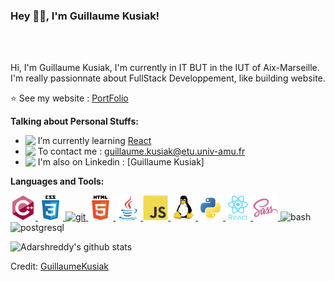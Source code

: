 ### Hey 👋🏽, I'm Guillaume Kusiak!

<br />
<br />

Hi, I'm Guillaume Kusiak, I'm currently in IT BUT in the IUT of Aix-Marseille. I'm really passionnate about FullStack Developpement, like building website.

⭐️ See my website : [PortFolio](https://guillaumekusiak.github.io/Portfolio/)
  
**Talking about Personal Stuffs:**

- <img align="left" width="20px" src="https://cdn.worldvectorlogo.com/logos/react-2.svg"/>I’m currently learning [React](https://fr.reactjs.org/)
- <img align="left" width="20px" src="https://cdn.worldvectorlogo.com/logos/gmail-icon.svg"/> To contact me : guillaume.kusiak@etu.univ-amu.fr
- <img align="left" width="20px" src="https://cdn.worldvectorlogo.com/logos/linkedin-icon-2.svg"/> I'm also on Linkedin : [Guillaume Kusiak]

**Languages and Tools:**  

<p align="left"> <a href="https://www.w3schools.com/cpp/" target="_blank" rel="noreferrer"> <img src="https://raw.githubusercontent.com/devicons/devicon/master/icons/cplusplus/cplusplus-original.svg" alt="cplusplus" width="40" height="40"/> </a> <a href="https://www.w3schools.com/css/" target="_blank" rel="noreferrer"> <img src="https://raw.githubusercontent.com/devicons/devicon/master/icons/css3/css3-original-wordmark.svg" alt="css3" width="40" height="40"/> </a> <a href="https://git-scm.com/" target="_blank" rel="noreferrer"> <img src="https://www.vectorlogo.zone/logos/git-scm/git-scm-icon.svg" alt="git" width="40" height="40"/> </a> <a href="https://www.w3.org/html/" target="_blank" rel="noreferrer"> <img src="https://raw.githubusercontent.com/devicons/devicon/master/icons/html5/html5-original-wordmark.svg" alt="html5" width="40" height="40"/> </a> <a href="https://www.java.com" target="_blank" rel="noreferrer"> <img src="https://raw.githubusercontent.com/devicons/devicon/master/icons/java/java-original.svg" alt="java" width="40" height="40"/> </a> <a href="https://developer.mozilla.org/en-US/docs/Web/JavaScript" target="_blank" rel="noreferrer"> <img src="https://raw.githubusercontent.com/devicons/devicon/master/icons/javascript/javascript-original.svg" alt="javascript" width="40" height="40"/> </a> <a href="https://www.linux.org/" target="_blank" rel="noreferrer"> <img src="https://raw.githubusercontent.com/devicons/devicon/master/icons/linux/linux-original.svg" alt="linux" width="40" height="40"/> </a> <a href="https://www.python.org" target="_blank" rel="noreferrer"> <img src="https://raw.githubusercontent.com/devicons/devicon/master/icons/python/python-original.svg" alt="python" width="40" height="40"/> </a> <a href="https://reactjs.org/" target="_blank" rel="noreferrer"> <img src="https://raw.githubusercontent.com/devicons/devicon/master/icons/react/react-original-wordmark.svg" alt="react" width="40" height="40"/> </a> <a href="https://sass-lang.com" target="_blank" rel="noreferrer"> <img src="https://raw.githubusercontent.com/devicons/devicon/master/icons/sass/sass-original.svg" alt="sass" width="40" height="40"/> </a>
   <img src="https://cdn.worldvectorlogo.com/logos/bash-1.svg" alt="bash" width="40" height="40"/>
   <img src="https://img.icons8.com/color/344/postgreesql.png" alt="postgresql" width="40" height="40"/>
</p>


![Adarshreddy's github stats](https://github-readme-stats.vercel.app/api?username=GuillaumeKusiak&show_icons=true&hide_border=true)

Credit: [GuillaumeKusiak](https://github.com/GuillaumeKusiak) <br>

